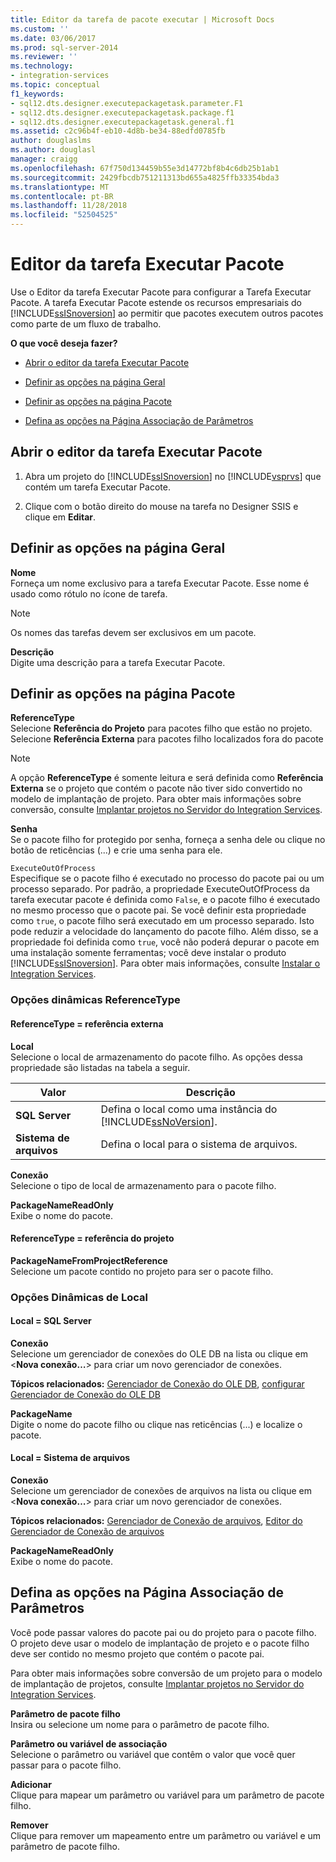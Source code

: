 ```yaml
---
title: Editor da tarefa de pacote executar | Microsoft Docs
ms.custom: ''
ms.date: 03/06/2017
ms.prod: sql-server-2014
ms.reviewer: ''
ms.technology:
- integration-services
ms.topic: conceptual
f1_keywords:
- sql12.dts.designer.executepackagetask.parameter.F1
- sql12.dts.designer.executepackagetask.package.f1
- sql12.dts.designer.executepackagetask.general.f1
ms.assetid: c2c96b4f-eb10-4d8b-be34-88edfd0785fb
author: douglaslms
ms.author: douglasl
manager: craigg
ms.openlocfilehash: 67f750d134459b55e3d14772bf8b4c6db25b1ab1
ms.sourcegitcommit: 2429fbcdb751211313bd655a4825ffb33354bda3
ms.translationtype: MT
ms.contentlocale: pt-BR
ms.lasthandoff: 11/28/2018
ms.locfileid: "52504525"
---
```

# <a name="execute-package-task-editor"></a>Editor da tarefa Executar Pacote
  Use o Editor da tarefa Executar Pacote para configurar a Tarefa Executar Pacote. A tarefa Executar Pacote estende os recursos empresariais do [!INCLUDE[ssISnoversion](../includes/ssisnoversion-md.md)] ao permitir que pacotes executem outros pacotes como parte de um fluxo de trabalho.  
  
 **O que você deseja fazer?**  
  
-   [Abrir o editor da tarefa Executar Pacote](#open)  
  
-   [Definir as opções na página Geral](#general)  
  
-   [Definir as opções na página Pacote](#package)  
  
-   [Defina as opções na Página Associação de Parâmetros](#parameter)  
  
##  <a name="open"></a> Abrir o editor da tarefa Executar Pacote  
  
1.  Abra um projeto do [!INCLUDE[ssISnoversion](../includes/ssisnoversion-md.md)] no [!INCLUDE[vsprvs](../includes/vsprvs-md.md)] que contém um tarefa Executar Pacote.  
  
2.  Clique com o botão direito do mouse na tarefa no Designer SSIS e clique em **Editar**.  
  
##  <a name="general"></a> Definir as opções na página Geral  
 **Nome**  
 Forneça um nome exclusivo para a tarefa Executar Pacote. Esse nome é usado como rótulo no ícone de tarefa.  
  
> [!NOTE]  
>  Os nomes das tarefas devem ser exclusivos em um pacote.  
  
 **Descrição**  
 Digite uma descrição para a tarefa Executar Pacote.  
  
##  <a name="package"></a> Definir as opções na página Pacote  
 **ReferenceType**  
 Selecione **Referência do Projeto** para pacotes filho que estão no projeto. Selecione **Referência Externa** para pacotes filho localizados fora do pacote  
  
> [!NOTE]  
>  A opção **ReferenceType** é somente leitura e será definida como **Referência Externa** se o projeto que contém o pacote não tiver sido convertido no modelo de implantação de projeto. Para obter mais informações sobre conversão, consulte [Implantar projetos no Servidor do Integration Services](../../2014/integration-services/deploy-projects-to-integration-services-server.md).  
  
 **Senha**  
 Se o pacote filho for protegido por senha, forneça a senha dele ou clique no botão de reticências (...) e crie uma senha para ele.  
  
 `ExecuteOutOfProcess`  
 Especifique se o pacote filho é executado no processo do pacote pai ou um processo separado. Por padrão, a propriedade ExecuteOutOfProcess da tarefa executar pacote é definida como `False`, e o pacote filho é executado no mesmo processo que o pacote pai. Se você definir esta propriedade como `true`, o pacote filho será executado em um processo separado. Isto pode reduzir a velocidade do lançamento do pacote filho. Além disso, se a propriedade foi definida como `true`, você não poderá depurar o pacote em uma instalação somente ferramentas; você deve instalar o produto [!INCLUDE[ssISnoversion](../includes/ssisnoversion-md.md)]. Para obter mais informações, consulte [Instalar o Integration Services](install-windows/install-integration-services.md).  
  
### <a name="referencetype-dynamic-options"></a>Opções dinâmicas ReferenceType  
  
#### <a name="referencetype--external-reference"></a>ReferenceType = referência externa  
 **Local**  
 Selecione o local de armazenamento do pacote filho. As opções dessa propriedade são listadas na tabela a seguir.  
  
|Valor|Descrição|  
|-----------|-----------------|  
|**SQL Server**|Defina o local como uma instância do [!INCLUDE[ssNoVersion](../includes/ssnoversion-md.md)].|  
|**Sistema de arquivos**|Defina o local para o sistema de arquivos.|  
  
 **Conexão**  
 Selecione o tipo de local de armazenamento para o pacote filho.  
  
 **PackageNameReadOnly**  
 Exibe o nome do pacote.  
  
#### <a name="referencetype--project-reference"></a>ReferenceType = referência do projeto  
 **PackageNameFromProjectReference**  
 Selecione um pacote contido no projeto para ser o pacote filho.  
  
### <a name="location-dynamic-options"></a>Opções Dinâmicas de Local  
  
#### <a name="location--sql-server"></a>Local = SQL Server  
 **Conexão**  
 Selecione um gerenciador de conexões do OLE DB na lista ou clique em \<**Nova conexão…**> para criar um novo gerenciador de conexões.  
  
 **Tópicos relacionados:** [Gerenciador de Conexão do OLE DB](connection-manager/ole-db-connection-manager.md), [configurar Gerenciador de Conexão do OLE DB](../../2014/integration-services/configure-ole-db-connection-manager.md)  
  
 **PackageName**  
 Digite o nome do pacote filho ou clique nas reticências (...) e localize o pacote.  
  
#### <a name="location--file-system"></a>Local = Sistema de arquivos  
 **Conexão**  
 Selecione um gerenciador de conexões de arquivos na lista ou clique em \<**Nova conexão…**> para criar um novo gerenciador de conexões.  
  
 **Tópicos relacionados:** [Gerenciador de Conexão de arquivos](connection-manager/file-connection-manager.md), [Editor do Gerenciador de Conexão de arquivos](../../2014/integration-services/file-connection-manager-editor.md)  
  
 **PackageNameReadOnly**  
 Exibe o nome do pacote.  
  
##  <a name="parameter"></a> Defina as opções na Página Associação de Parâmetros  
 Você pode passar valores do pacote pai ou do projeto para o pacote filho. O projeto deve usar o modelo de implantação de projeto e o pacote filho deve ser contido no mesmo projeto que contém o pacote pai.  
  
 Para obter mais informações sobre conversão de um projeto para o modelo de implantação de projetos, consulte [Implantar projetos no Servidor do Integration Services](../../2014/integration-services/deploy-projects-to-integration-services-server.md).  
  
 **Parâmetro de pacote filho**  
 Insira ou selecione um nome para o parâmetro de pacote filho.  
  
 **Parâmetro ou variável de associação**  
 Selecione o parâmetro ou variável que contêm o valor que você quer passar para o pacote filho.  
  
 **Adicionar**  
 Clique para mapear um parâmetro ou variável para um parâmetro de pacote filho.  
  
 **Remover**  
 Clique para remover um mapeamento entre um parâmetro ou variável e um parâmetro de pacote filho.  
  
  
